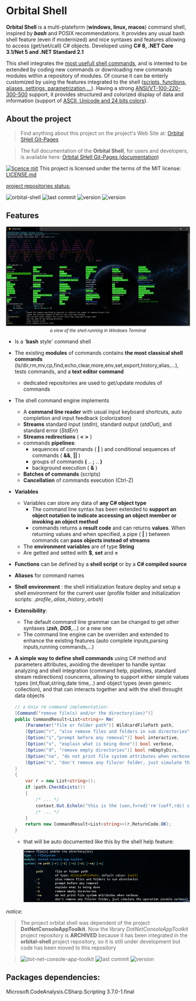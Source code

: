 # Orbital Shell

<b>Orbital Shell</b> is a multi-plateform (**windows, linux, macos**) command shell, inspired by <b><i>bash</i></b> and POSIX recommendations. It provides any usual bash shell feature (even if modernized) and nice syntaxes and features allowing to access (get/set/call) C# objects. Developed using **C# 8, .NET Core 3.1/Net 5 and .NET Standard 2.1**

This shell integrates the <u>most usefull shell commands</u>, and is intented to be extended by coding new commands or downloading new commands modules within a repository of modules. Of course it can be enterly customized by using the features integrated to the shell (<u>scripts, functions, aliases, settings, parametrization,...</u>). Having a strong <u>ANSI/VT-100-220-300-500</u> support, it provides structured and colorized display of data and information (support of <u>ASCII, Unicode and 24 bits colors</u>).

## About the project

> Find anything about this project on the project's Web Site at: [Orbital SHell Git-Pages](https://franck-gaspoz.github.io/orbital-shell) 

> The full documentation of the **Orbital Shell**, for users and developers, is available here: [Orbital SHell Git-Pages (documentation)](https://franck-gaspoz.github.io/orbital-shell/documentation) 


[![licence mit](https://img.shields.io/badge/licence-MIT-blue.svg)](license.md) This project is licensed under the terms of the MIT license: [LICENSE.md](LICENSE.md)  

<u>project repositories status:</u>

![orbital-shell](https://img.shields.io/badge/orbital--shell-repository-lightgrey?style=plastic)
![last commit](https://img.shields.io/github/last-commit/franck-gaspoz/orbital-shell?style=plastic)
![version](https://img.shields.io/github/v/tag/franck-gaspoz/orbital-shell?style=plastic) ![version](https://img.shields.io/badge/Version-1.0.beta-green)

## Features

<img src="docs/assets/img/git-doc/orbital-shell.png"/>
<center><small><i>a view of the shell running in Windows Terminal</i></small></center>


- Is a '**bash** style' command shell
- The existing **modules** of commands contains **the most classical shell commands** (ls/dir,rm,mv,cp,find,echo,clear,more,env,set,export,history,alias,...), tests commands, and a **text editor command**
  - dedicated repositories are used to get/update modules of commands
- The shell command engine implements
  - A **command line reader** with usual input keyboard shortcuts, auto completion and input feedback (colorization)
  - **Streams** standard input (*stdIn*), standard output (*stdOut*), and standard error (*StdErr*)
  - **Streams redirections** ( **<** **>** )
  - commands **pipelines**:
    - sequences of commands ( **|** ) and conditional sequences of commands ( **&&**, **||** )
    - groups of commands **(** .. **;** .. **)**
    - background execution ( **&** )
  - **Batches of commands** (scripts)   
  - **Cancellation** of commands execution (Ctrl-Z)
- **Variables**
  - Variables can store any data of **any C# object type**
    - The command line syntax has been extended to **support an object notation to indicate accessing an object member or invoking an object method**
    - commands returns a **result code** and can returns **values**. When returning values and when specified, a pipe ( **|** ) between commands can **pass objects instead of streams**
  - The **environment variables** are of type **String**
  - Are getted and setted with **$**, **set** and **=** 
- **Functions** can be defined by a **shell script** or by a **C# compiled source**
- **Aliases** for command names
- **Shell environment** : the shell initialization feature deploy and setup a shell environment for the current user (profile folder and initialization scripts: *.profile*,*.alias*,*.history*,*.orbsh*)
- **Extensibility**:
  - The default command line grammar can be changed to get other syntaxes (***zsh***, ***DOS***,...) or a new one
  - The command line engine can be overriden and extended to enhance the existing features (auto complete inputs,parsing inputs,running commands,...)
- **A simple way to define shell commands** using C# method and parameters attributes, avoiding the developer to handle syntax analyzing and shell integration (command help, pipelines, standard stream redirections) councerns, allowing to support either simple values types (int,float,string,date time,..) and object types (even generic collection), and that can interacts together and with the shell throught data objects

    ``` csharp
    // a Unix rm command implementation:
    [Command("remove file(s) and/or the directory(ies)")]
    public CommandResult<List<string>> Rm(
        [Parameter("file or folder path")] WildcardFilePath path,
        [Option("r", "also remove files and folders in sub directories")] bool recurse,
        [Option("i","prompt before any removal")] bool interactive,
        [Option("v", "explain what is being done")] bool verbose,
        [Option("d", "remove empty directories")] bool rmEmptyDirs,
        [Option("na", "do not print file system attributes when verbose")] bool noattributes,
        [Option("s", "don't remove any file/or folder, just simulate the operation (enable verbose)")] bool simulate
    )
    {
        var r = new List<string>();
        if (path.CheckExists())
        {
            /* ... */
            context.Out.Echoln("this is the (uon,f=red)'rm'(uoff,rdc) command!");
            /* ... */
        }
        return new CommandResult<List<string>>(r,ReturnCode.OK);
    }
    ```
  - that will be auto documented like this by the shell help feature:
  
    <img src="docs/assets/img/git-doc/2020-06-13%2006_36_43-Window.png"/>

*notice:*

> The project orbital shell was dependent of the project **DotNetConsoleAppToolkit**. Now the library *DotNetConsoleAppToolkit* project repository is **ARCHIVED** because it has been integrated in the **orbital-shell** project repository, so it is still under development but code has been moved to this repository

> ![dot-net-console-app-toolkit](https://img.shields.io/badge/dotnet--console--app--toolkit-repository-lightgrey?style=plastic)
> ![last commit](https://img.shields.io/github/last-commit/franck-gaspoz/dotnet-console-app-toolkit?style=plastic)
> ![version](https://img.shields.io/github/v/tag/franck-gaspoz/dotnet-console-app-toolkit?style=plastic)   

## Packages dependencies:

Microsoft.CodeAnalysis.CSharp.Scripting 3.7.0-1.final
